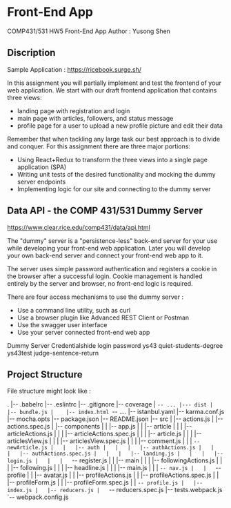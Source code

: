 # Front-End App
COMP431/531 HW5 Front-End App
Author : Yusong Shen

## Discription
Sample Application : https://ricebook.surge.sh/

In this assignment you will partially implement and test the frontend of your web application. We start with our draft frontend application that contains three views:

- landing page with registration and login
- main page with articles, followers, and status message
- profile page for a user to upload a new profile picture and edit their data

Remember that when tackling any large task our best approach is to divide and conquer. For this assignment there are three major portions:
- Using React+Redux to transform the three views into a single page application (SPA)
- Writing unit tests of the desired functionality and mocking the dummy server endpoints
- Implementing logic for our site and connecting to the dummy server

## Data API - the COMP 431/531 Dummy Server
https://www.clear.rice.edu/comp431/data/api.html

The "dummy" server is a "persistence-less" back-end server for your use while developing your front-end web application. Later you will develop your own back-end server and connect your front-end web app to it.

The server uses simple password authentication and registers a cookie in the browser after a successful login. Cookie management is handled entirely by the server and browser, no front-end logic is required.

There are four access mechanisms to use the dummy server : 

- Use a command line utility, such as curl
- Use a browser plugin like Advanced REST Client or Postman
- Use the swagger user interface
- Use your server connected front-end web app

Dummy Server Credentialshide
login	password
ys43	quiet-students-degree
ys43test	judge-sentence-return

## Project Structure
File structure might look like :

.
|-- .babelrc
|-- .eslintrc
|-- .gitignore
|-- coverage
|   `-- ...
|--- dist
|    |-- bundle.js
|    |-- index.html
	 `-- ....
|-- istanbul.yaml
|-- karma.conf.js
|-- mocha.opts
|-- package.json
|-- README.json
|-- src
|   |-- actions.js
|   |-- actions.spec.js
|   |-- components
|   |   |-- app.js
|   |   |-- article
|   |   |   |-- articleActions.js
|   |   |   |-- articleActions.spec.js
|   |   |   |-- article.js
|   |   |   |-- articlesView.js
|   |   |   |-- articlesView.spec.js
|   |   |   |-- comment.js
|   |   |   `-- newArticle.js
|   |   |-- auth
|   |   |   |-- authActions.js
|   |   |   |-- authActions.spec.js
|   |   |   |-- landing.js
|   |   |   |-- login.js
|   |   |   `-- register.js
|   |   |-- main
|   |   |   |-- followingActions.js
|   |   |   |-- following.js
|   |   |   |-- headline.js
|   |   |   |-- main.js
|   |   |   `-- nav.js
|   |   `-- profile
|   |       |-- avatar.js
|   |       |-- profileActions.js
|   |       |-- profileActions.spec.js
|   |       |-- profileForm.js
|   |       |-- profileForm.spec.js
|   |       `-- profile.js
|   |-- index.js
|   |-- reducers.js
|   `-- reducers.spec.js
|-- tests.webpack.js
`-- webpack.config.js